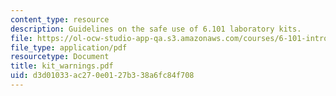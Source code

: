 ```yaml
---
content_type: resource
description: Guidelines on the safe use of 6.101 laboratory kits.
file: https://ol-ocw-studio-app-qa.s3.amazonaws.com/courses/6-101-introductory-analog-electronics-laboratory-spring-2007/d3d01033ac270e0127b338a6fc84f708_kit_warnings.pdf
file_type: application/pdf
resourcetype: Document
title: kit_warnings.pdf
uid: d3d01033-ac27-0e01-27b3-38a6fc84f708
---
```

